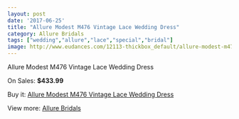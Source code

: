```yaml
---
layout: post
date: '2017-06-25'
title: "Allure Modest M476 Vintage Lace Wedding Dress"
category: Allure Bridals
tags: ["wedding","allure","lace","special","bridal"]
image: http://www.eudances.com/12113-thickbox_default/allure-modest-m476-vintage-lace-wedding-dress.jpg
---
```

Allure Modest M476 Vintage Lace Wedding Dress

On Sales: **$433.99**
<a href="https://www.eudances.com/en/allure-bridals/3784-allure-modest-m476-vintage-lace-wedding-dress.html"><amp-img layout="responsive" width="600" height="600" src="//www.eudances.com/12113-thickbox_default/allure-modest-m476-vintage-lace-wedding-dress.jpg" alt="Allure Modest M476 Vintage Lace Wedding Dress 0" /></a>
<a href="https://www.eudances.com/en/allure-bridals/3784-allure-modest-m476-vintage-lace-wedding-dress.html"><amp-img layout="responsive" width="600" height="600" src="//www.eudances.com/12115-thickbox_default/allure-modest-m476-vintage-lace-wedding-dress.jpg" alt="Allure Modest M476 Vintage Lace Wedding Dress 1" /></a>
<a href="https://www.eudances.com/en/allure-bridals/3784-allure-modest-m476-vintage-lace-wedding-dress.html"><amp-img layout="responsive" width="600" height="600" src="//www.eudances.com/12114-thickbox_default/allure-modest-m476-vintage-lace-wedding-dress.jpg" alt="Allure Modest M476 Vintage Lace Wedding Dress 2" /></a>

Buy it: [Allure Modest M476 Vintage Lace Wedding Dress](https://www.eudances.com/en/allure-bridals/3784-allure-modest-m476-vintage-lace-wedding-dress.html "Allure Modest M476 Vintage Lace Wedding Dress")

View more: [Allure Bridals](https://www.eudances.com/en/2-allure-bridals "Allure Bridals")